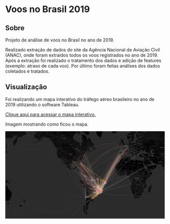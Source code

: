 # Voos no Brasil 2019

## Sobre

Projeto de análise de voos no Brasil no ano de 2019.

Realizado extração de dados do site da Agência Nacional de Aviação Civil (ANAC), onde foram extraídos todos os voos registrados no ano de 2019. Após a extração foi realizado o tratamento dos dados e adição de features (exemplo: atraso de cada voo). Por último foram feitas análises dos dados coletados e tratados.

## Visualização

Foi realizando um mapa interativo do tráfego aéreo brasileiro no ano de 2019 utilizando o software Tableau.

[Clique aqui para acessar o mapa interativo.](https://public.tableau.com/profile/matheus8405#!/vizhome/flights_brazil_2019/Planilha1)

Imagem mostrando como ficou o mapa.

![mapa](mapa_tableau.jpg)
